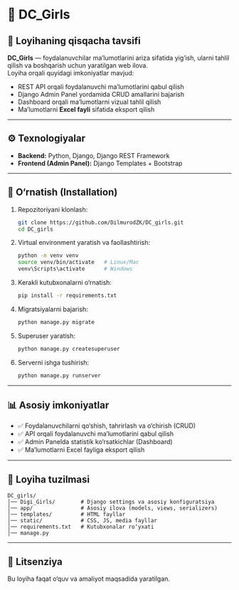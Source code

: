 # 📌 DC_Girls

## 📖 Loyihaning qisqacha tavsifi
**DC_Girls** — foydalanuvchilar ma’lumotlarini ariza sifatida yig‘ish, ularni tahlil qilish va boshqarish uchun yaratilgan web ilova.  
Loyiha orqali quyidagi imkoniyatlar mavjud:  
- REST API orqali foydalanuvchi ma’lumotlarini qabul qilish  
- Django Admin Panel yordamida CRUD amallarini bajarish  
- Dashboard orqali ma’lumotlarni vizual tahlil qilish  
- Ma’lumotlarni **Excel fayli** sifatida eksport qilish  

---

## ⚙️ Texnologiyalar
- **Backend:** Python, Django, Django REST Framework
- **Frontend (Admin Panel):** Django Templates + Bootstrap

---

## 🚀 O‘rnatish (Installation)

1. Repozitoriyani klonlash:
   ```bash
   git clone https://github.com/DilmurodZK/DC_girls.git
   cd DC_girls
   ```

2. Virtual environment yaratish va faollashtirish:
   ```bash
   python -m venv venv
   source venv/bin/activate   # Linux/Mac
   venv\Scripts\activate      # Windows
   ```

3. Kerakli kutubxonalarni o‘rnatish:
   ```bash
   pip install -r requirements.txt
   ```

4. Migratsiyalarni bajarish:
   ```bash
   python manage.py migrate
   ```

5. Superuser yaratish:
   ```bash
   python manage.py createsuperuser
   ```

6. Serverni ishga tushirish:
   ```bash
   python manage.py runserver
   ```

---

## 📊 Asosiy imkoniyatlar
- ✅ Foydalanuvchilarni qo‘shish, tahrirlash va o‘chirish (CRUD)  
- ✅ API orqali foydalanuvchi ma’lumotlarini qabul qilish  
- ✅ Admin Panelda statistik ko‘rsatkichlar (Dashboard)  
- ✅ Ma’lumotlarni Excel fayliga eksport qilish

---

## 📂 Loyiha tuzilmasi
```
DC_girls/
│── Digi_Girls/        # Django settings va asosiy konfiguratsiya
│── app/               # Asosiy ilova (models, views, serializers)
│── templates/         # HTML fayllar
│── static/            # CSS, JS, media fayllar
│── requirements.txt   # Kutubxonalar ro‘yxati
│── manage.py
```

---

## 📜 Litsenziya
Bu loyiha faqat o‘quv va amaliyot maqsadida yaratilgan.  
